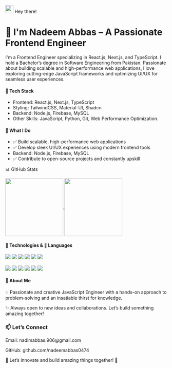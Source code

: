 <img src="https://media.giphy.com/media/hvRJCLFzcasrR4ia7z/giphy.gif" width="25px"> Hey there!
<h1>🚀 I'm Nadeem Abbas – A Passionate Frontend Engineer</h1>
<p>I'm a Frontend Engineer specializing in React.js, Next.js, and TypeScript. I hold a Bachelor’s degree in Software Engineering from Pakistan. Passionate about building scalable and high-performance web applications, I love exploring cutting-edge JavaScript frameworks and optimizing UI/UX for seamless user experiences.</p>

<h4>🚀 Tech Stack</h4>
<ul>
  <li>Frontend: React.js, Next.js, TypeScript</li>
    <li>Styling: TailwindCSS, Material-UI, Shadcn</li>
  <li>Backend: Node.js, Firebase, MySQL
</li>
    <li>Other Skills: JavaScript, Python, Git, Web Performance Optimization.
</li>
</ul>

<h4>📌 What I Do </h4>
<ul>
  <li>✅ Build scalable, high-performance web applications</li>
    <li>✅ Develop sleek UI/UX experiences using modern frontend tools</li>
  <li>Backend: Node.js, Firebase, MySQL
</li>
    <li>✅ Contribute to open-source projects and constantly upskill</li>
</ul>

📊 GitHub Stats
<p> <a href="https://github.com/nadeemabbas0474"> <img align="center" src="https://github-readme-stats.vercel.app/api/top-langs/?layout=compact&username=nadeemabbas0474&hide=java,html&title_color=ffffff&text_color=c9cacc&icon_color=2bbc8a&bg_color=1d1f21" height="180px"/> </a> <a href="https://github.com/nadeemabbas0474"> <img align="center" src="https://github-readme-stats.vercel.app/api?username=nadeemabbas0474&show_icons=true&line_height=27&count_private=true&title_color=ffffff&text_color=c9cacc&icon_color=2bbc8a&bg_color=1d1f21" height="180px"/> </a> </p>

<h4>🔧 Technologies & 📖 Languages</h4>
<div display="flex"> <img src="https://img.shields.io/badge/HTML5-E34F26?style=flat-square&logo=html5&logoColor=white"> <img src="https://img.shields.io/badge/CSS3-1572B6?style=flat-square&logo=css3&logoColor=white"> <img src="https://img.shields.io/badge/JavaScript-F7DF1E?style=flat-square&logo=javascript&logoColor=black"> <img src="https://img.shields.io/badge/TypeScript-007ACC?style=flat-square&logo=typescript&logoColor=white"> <img src="https://img.shields.io/badge/React-20232A?style=flat-square&logo=react&logoColor=61DAFB"> <img src="https://img.shields.io/badge/Python-3776AB?style=flat-square&logo=python&logoColor=white"> <br/> <br/> <img src="https://img.shields.io/badge/-VS%20Code-007ACC?style=for-the-badge&logo=visual-studio-code"> <img src="https://img.shields.io/badge/Jupyter-F37626?style=for-the-badge&logo=jupyter&logoColor=white"> <img src="https://img.shields.io/badge/-MaterialUI-0081CB?style=for-the-badge&logo=material-UI"> <img src="https://img.shields.io/badge/Redux-764ABC?style=for-the-badge&logo=redux&logoColor=white"> <img src="https://img.shields.io/badge/Next.js-000000?style=for-the-badge&logo=next.js&logoColor=white"> <img src="https://img.shields.io/badge/Git-F05032?style=for-the-badge&logo=git&logoColor=white"> </div>

<h4>🎯 About Me</h4>
<p>💡 Passionate and creative JavaScript Engineer with a hands-on approach to problem-solving and an insatiable thirst for knowledge.</p>
<p>✨ Always open to new ideas and collaborations. Let’s build something amazing together!</p>

<h3>📫 Let’s Connect</h3>

<p>Email: nadimabbas.906@gmail.com </p>
<p>GitHub: github.com/nadeemabbas0474</p>

<p>🚀 Let’s innovate and build amazing things together! 🚀</p>
